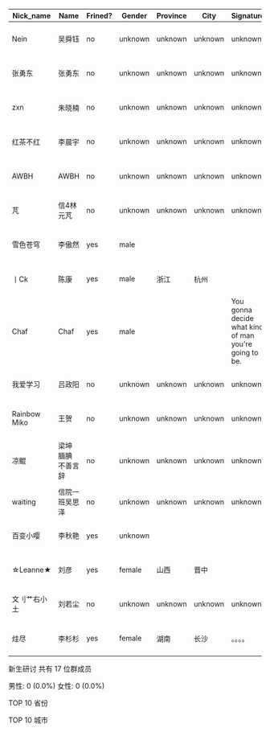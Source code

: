|Nick_name|Name|Frined?|Gender|Province|City|Signature|Avatar|
|---------|----|-------|------|--------|----|---------|------|
|Nein|吴舜钰|no|unknown|unknown|unknown|unknown|![](./avatar/吴舜钰.jpg)| 
|张勇东|张勇东|no|unknown|unknown|unknown|unknown|![](./avatar/张勇东.jpg)| 
|zxn|朱晓楠|no|unknown|unknown|unknown|unknown|![](./avatar/朱晓楠.jpg)| 
|红茶不红|李晨宇|no|unknown|unknown|unknown|unknown|![](./avatar/李晨宇.jpg)| 
|AWBH|AWBH|no|unknown|unknown|unknown|unknown|![](./avatar/AWBH.jpg)| 
|芃|信4林元芃|no|unknown|unknown|unknown|unknown|![](./avatar/信4林元芃.jpg)| 
|雪色苍穹|李傲然|yes|male||||![](./avatar/李傲然.jpg)| 
|丨Ck|陈康|yes|male|浙江|杭州||![](./avatar/陈康.jpg)| 
|Chaf|Chaf|yes|male|||You gonna decide what kind of man you're going to be.|![](./avatar/Chaf.jpg)| 
|我爱学习|吕政阳|no|unknown|unknown|unknown|unknown|![](./avatar/吕政阳.jpg)| 
|Rainbow Miko|王贺|no|unknown|unknown|unknown|unknown|![](./avatar/王贺.jpg)| 
|凉鲲|梁坤   腼腆  不善言辞|no|unknown|unknown|unknown|unknown|![](./avatar/梁坤   腼腆  不善言辞.jpg)| 
|waiting|信院一班吴思泽|no|unknown|unknown|unknown|unknown|![](./avatar/信院一班吴思泽.jpg)| 
|百变小嘤|李秋艳|yes|unknown||||![](./avatar/李秋艳.jpg)| 
|☆Leanne★|刘彦|yes|female|山西|晋中||![](./avatar/刘彦.jpg)| 
|文刂艹右小土|刘若尘|no|unknown|unknown|unknown|unknown|![](./avatar/刘若尘.jpg)| 
|炷尽|李杉杉|yes|female|湖南|长沙|。。。。|![](./avatar/李杉杉.jpg)| 
新生研讨 共有 17 位群成员

男性: 0 (0.0%)
女性: 0 (0.0%)

TOP 10 省份


TOP 10 城市


